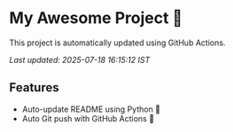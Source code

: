 # My Awesome Project 🚀

This project is automatically updated using GitHub Actions.

_Last updated: 2025-07-18 16:15:12 IST_

## Features
- Auto-update README using Python 🐍
- Auto Git push with GitHub Actions 🤖
